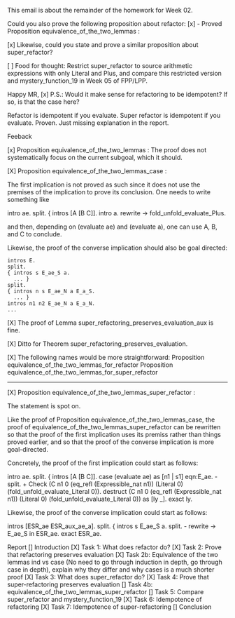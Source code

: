 This email is about the remainder of the homework for Week 02.

Could you also prove the following proposition about refactor:
[x] - Proved
Proposition equivalence_of_the_two_lemmas :

[x]
Likewise, could you state and prove a similar proposition about super_refactor?

[ ]
Food for thought:
Restrict super_refactor to source arithmetic expressions with only Literal and Plus,
and compare this restricted version and mystery_function_19 in Week 05 of FPP/LPP.

Happy MR,
[x]
P.S.: Would it make sense for refactoring to be idempotent?
If so, is that the case here?

Refactor is idempotent if you evaluate. Super refactor is idempotent if you evaluate. Proven.
Just missing explanation in the report.

Feeback

[x] Proposition equivalence_of_the_two_lemmas :
The proof does not systematically focus on the current subgoal, which it should.

[X] Proposition equivalence_of_the_two_lemmas_case :

The first implication is not proved as such since it does not use the premises of the implication to prove its conclusion.
One needs to write something like

  intro ae.
  split.
  { intros [A [B C]].
    intro a.
    rewrite -> fold_unfold_evaluate_Plus.

and then, depending on (evaluate ae) and (evaluate a),
one can use A, B, and C to conclude.

Likewise, the proof of the converse implication should also be goal directed:

    intros E.
    split.
    { intros s E_ae_S a.
      ... }
    split.
    { intros n s E_ae_N a E_a_S.
      ... }
    intros n1 n2 E_ae_N a E_a_N.
    ...

[X] The proof of Lemma super_refactoring_preserves_evaluation_aux is fine.

[X] Ditto for Theorem super_refactoring_preserves_evaluation.

[X] The following names would be more straightforward:
  Proposition equivalence_of_the_two_lemmas_for_refactor
  Proposition equivalence_of_the_two_lemmas_for_super_refactor

-----

[X] Proposition equivalence_of_the_two_lemmas_super_refactor :

The statement is spot on.

Like the proof of Proposition equivalence_of_the_two_lemmas_case,
the proof of equivalence_of_the_two_lemmas_super_refactor
can be rewritten so that the proof of the first implication uses its premiss
rather than things proved earlier,
and so that the proof of the converse implication is more goal-directed.

Concretely, the proof of the first implication could start as follows:

  intro ae.
  split.
  { intros [A [B C]].
    case (evaluate ae) as [n1 | s1] eqn:E_ae.
    - split.
      + Check (C n1 0 (eq_refl (Expressible_nat n1)) (Literal 0) (fold_unfold_evaluate_Literal 0)).
        destruct (C n1 0 (eq_refl (Expressible_nat n1)) (Literal 0) (fold_unfold_evaluate_Literal 0)) as [ly _].
        exact ly.

Likewise, the proof of the converse implication could start as follows:

  intros [ESR_ae ESR_aux_ae_a].
  split.
  { intros s E_ae_S a.
    split.
    - rewrite -> E_ae_S in ESR_ae.
      exact ESR_ae.

Report
[] Introduction
[X] Task 1: What does refactor do?
[X] Task 2: Prove that refactoring preserves evaluation
[X] Task 2b: Equivalence of the two lemmas ind vs case (No need to go through induction in depth, go through case in depth),
    explain why they differ and why cases is a much shorter proof
[X] Task 3: What does super_refactor do?
[X] Task 4: Prove that super-refactoring preserves evaluation
[] Task 4b: equivalence_of_the_two_lemmas_super_refactor
[] Task 5: Compare super_refactor and mystery_function_19
[X] Task 6: Idempotence of refactoring
[X] Task 7: Idempotence of super-refactoring
[] Conclusion
